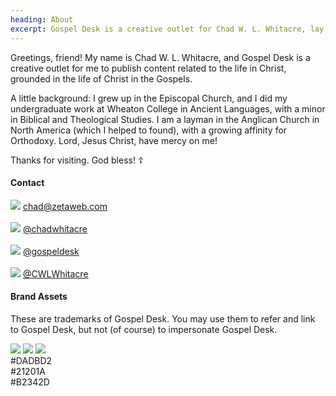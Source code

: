 ```yaml
---
heading: About
excerpt: Gospel Desk is a creative outlet for Chad W. L. Whitacre, lay theologian.
---
```


Greetings, friend! My name is Chad W. L. Whitacre, and Gospel Desk is a
creative outlet for me to publish content related to the life in Christ,
grounded in the life of Christ in the Gospels.

A little background: I grew up in the Episcopal Church, and I did my
undergraduate work at Wheaton College in Ancient Languages, with a minor in
Biblical and Theological Studies. I am a layman in the Anglican Church in North
America (which I helped to found), with a growing affinity for Orthodoxy. Lord,
Jesus Christ, have mercy on me!

Thanks for visiting. God bless! ☦️


#### Contact

<div>
  <img src="/assets/images/social-icon-email.svg" class="social-icon">
  <a href="mailto:chad@zetaweb.com">chad@zetaweb.com</a>
  <br><br>
  <img src="/assets/images/social-icon-facebook.svg" class="social-icon">
  <a href="https://www.facebook.com/chadwhitacre">
    @chadwhitacre
  </a>
  <br><br>
  <img src="/assets/images/social-icon-instagram.svg" class="social-icon">
  <a href="https://www.instagram.com/gospeldesk/">
    @gospeldesk
  </a>
  <br><br>
  <img src="/assets/images/social-icon-twitter.svg" class="social-icon">
  <a href="https://twitter.com/CWLWhitacre">
    @CWLWhitacre
  </a>
</div>


#### Brand Assets

These are trademarks of Gospel Desk. You may use them to refer and link to
Gospel Desk, but not (of course) to impersonate Gospel Desk.

<style>
  .content .assets a {
    display: block;
    float: left;
    margin: 12pt 5% 5% 0;
    width: 30%;
    border: 1px solid #21201A;
  }
  .content .assets a:last-of-type {
    margin-right: 0;
  }
  .content .assets a img {
    margin: 0;
  }
  .content .assets .color {
    font: normal 12pt/12pt monospace;
    padding: 12pt 0;
    text-align: center;
  }
</style>

<div class="assets">
  <a href="gospel-desk-logo.svg" class="brand-asset"><img src="gospel-desk-logo.svg"></a>
  <a href="gospel-desk-compact.svg" class="brand-asset"><img src="gospel-desk-compact.svg"></a>
  <a href="gospel-desk-icon.svg" class="brand-asset"><img src="gospel-desk-icon.svg"></a>
</div>

<div class="clear"></div>

<style>
  .content .assets .white { background: #DADBD2; }
  .content .assets .black { background: #21201A; color: #DADBD2; }
  .content .assets .red   { background: #B2342D; color: #DADBD2; }
</style>

<div class="assets">
  <div class="color white">#DADBD2</div>
  <div class="color black">#21201A</div>
  <div class="color red">#B2342D</div>
</div>

<div class="clear"></div>
